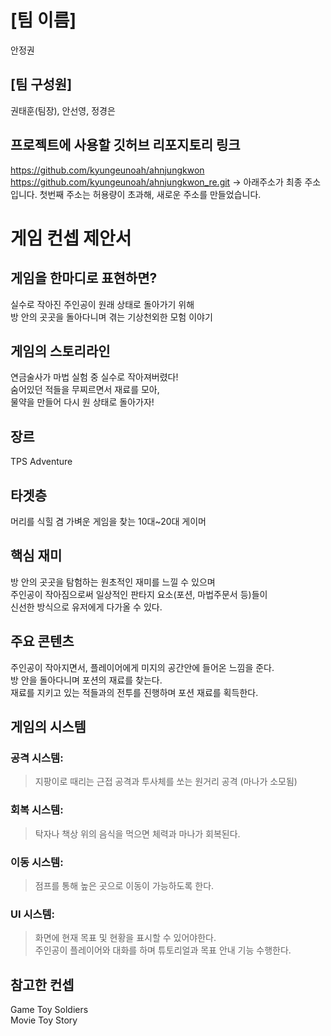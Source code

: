 # [팀 이름]
안정권
## [팀 구성원]
권태훈(팀장), 안선영, 정경은
## 프로젝트에 사용할 깃허브 리포지토리 링크
https://github.com/kyungeunoah/ahnjungkwon
https://github.com/kyungeunoah/ahnjungkwon_re.git
-> 아래주소가 최종 주소입니다. 첫번째 주소는 허용량이 초과해, 새로운 주소를 만들었습니다. 
# 게임 컨셉 제안서
## 게임을 한마디로 표현하면?
실수로 작아진 주인공이 원래 상태로 돌아가기 위해 <br/>
방 안의 곳곳을 돌아다니며 겪는 기상천외한 모험 이야기 
## 게임의 스토리라인
연금술사가 마법 실험 중 실수로 작아져버렸다! <br/>
숨어있던 적들을 무찌르면서 재료를 모아, <br/>
물약을 만들어 다시 원 상태로 돌아가자! <br/>
## 장르
TPS Adventure
## 타겟층
머리를 식힐 겸 가벼운 게임을 찾는 10대~20대 게이머 

## 핵심 재미
방 안의 곳곳을 탐험하는 원초적인 재미를 느낄 수 있으며 <br/>
주인공이 작아짐으로써 일상적인 판타지 요소(포션, 마법주문서 등)들이 <br/>신선한 방식으로 유저에게 다가올 수 있다. 

## 주요 콘텐츠
주인공이 작아지면서, 플레이어에게 미지의 공간안에 들어온 느낌을 준다.<br/>
방 안을 돌아다니며 포션의 재료를 찾는다. <br/>
재료를 지키고 있는 적들과의 전투를 진행하며 포션 재료를 획득한다. <br/>

## 게임의 시스템
### 공격 시스템: 
>지팡이로 때리는 근접 공격과 
>투사체를 쏘는 원거리 공격 (마나가 소모됨)

### 회복 시스템: 
>탁자나 책상 위의 음식을 먹으면 체력과 마나가 회복된다.

### 이동 시스템: 
>점프를 통해 높은 곳으로 이동이 가능하도록 한다.

### UI 시스템:
>화면에 현재 목표 및 현황을 표시할 수 있어야한다. <br />
>주인공이 플레이어와 대화를 하며 튜토리얼과 목표 안내 기능 수행한다.

## 참고한 컨셉 
Game Toy Soldiers <br />
Movie Toy Story

